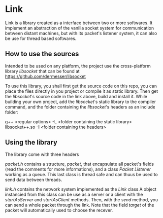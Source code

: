# Link
Link is a library created as a interface between two or more softwares.
It implement an abstraction of the vanilla socket system for communication between distant 
machines, but with its packet's listener system, it can also be use for thread based softwares.

## How to use the sources
Intended to be used on any platform, the project use the cross-platform library *libsocket* that can 
be found at https://github.com/dermesser/libsocket

To use this library, you shall first get the source code on this repo, you can place the files directly 
in you project or compile it as static library. 
Then get the *libsocket*'s source code in the link above, build and install it.
While building your own project, add the *libsocket*'s static library to the compiler command, and the
folder containing the *libsocket*'s headers as an include folder:

  g++ \<regular options\> -L \<folder containing the static library\> libsocket++.so -I \<folder containing the headers\>

## Using the library
The library come with three headers

*packet.h* contains a structure, *packet*, that encapsulate all packet's fields (read the comments for more informations),
and a class *Packet Listener* working as a queue. This last class is thread safe and can thuus be used to send data 
between threads.

*link.h* contains the network system implemented as the *Link* class
A object instancied from this class can be use as a server or a client with the *startAsServer* and 
*startAsClient* methods. Then, with the *send* method, you can send a whole packet through the link. Note that 
the field *target* of the packet will automatically used to choose the recever.
